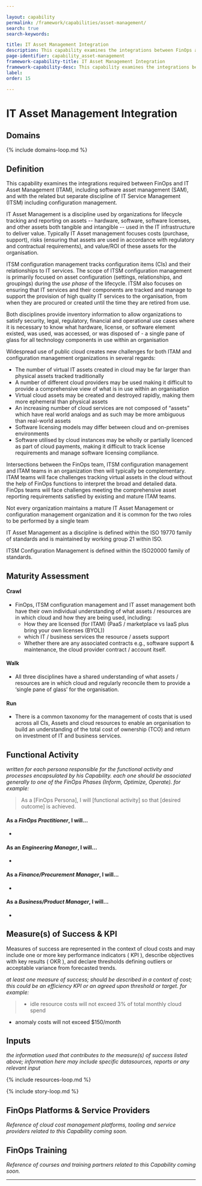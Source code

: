 ```yaml
---

layout: capability
permalink: /framework/capabilities/asset-management/
search: true
search-keywords:

title: IT Asset Management Integration
description: This capability examines the integrations between FinOps and IT Asset Management.  Widespread use of public cloud creates new challenges for both ITAM and configuration management organizations in several regards...
page-identifier: capability_asset-management
framework-capability-title: IT Asset Management Integration
framework-capability-desc: This capability examines the integrations between FinOps and IT Asset Management. Widespread use of public cloud creates new challenges for both ITAM and configuration management organizations in several regards...
label:
order: 15

---
```


# IT Asset Management Integration

## Domains
<!-- _x-ref to the FinOps Domain(s) to which this Capability corresponds_ -->
{% include domains-loop.md %}


## Definition
This capability examines the integrations required between FinOps and IT Asset Management (ITAM), including software asset management (SAM), and with the related but separate discipline of IT Service Management (ITSM) including configuration management.

IT Asset Management is a discipline used by organizations for lifecycle tracking and reporting on assets --  hardware, software, software licenses, and other assets both tangible and intangible -- used in the IT infrastructure to deliver value. Typically IT Asset management focuses costs (purchase, support), risks (ensuring that assets are used in accordance with regulatory and contractual requirements), and value/ROI of these assets for the organisation.

ITSM configuration management tracks configuration items (CIs) and their relationships to IT services. The scope of ITSM configuration management is primarily focused on asset configuration (settings, relationships, and groupings) during the _use phase_ of the lifecycle. ITSM also focuses on ensuring that IT services and their components are tracked and manage to support the provision of high quality IT services to the organisation, from when they are procured or created until the time they are retired from use.

Both disciplines provide inventory information to allow organizations to satisfy security, legal, regulatory, financial and operational use cases where it is necessary to know what hardware, license, or software element existed, was used, was accessed, or was disposed of - a single pane of glass for all technology components in use within an organisation

Widespread use of public cloud creates new challenges for both ITAM and configuration management organizations in several regards:
* The number of virtual IT assets created in cloud may be far larger than physical assets tracked traditionally
* A number of different cloud providers may be used making it difficult to provide a comprehensive view of what is in use within an organisation
* Virtual cloud assets may be created and destroyed rapidly, making them more ephemeral than physical assets
* An increasing number of cloud services are not composed of “assets” which have real world analogs and as such may be more ambiguous than real-world assets
* Software licensing models may differ between cloud and on-premises environments
* Software utilised by cloud instances may be wholly or partially licenced as part of cloud payments, making it difficult to track license requirements and manage software licensing compliance.

Intersections between the FinOps team, ITSM configuration management and ITAM teams in an organization then will typically be complementary. ITAM teams will face challenges tracking virtual assets in the cloud without the help of FinOps functions to interpret the broad and detailed data. FinOps teams will face challenges meeting the comprehensive asset reporting requirements satisfied by existing and mature ITAM teams.

Not every organization maintains a mature IT Asset Management or configuration management organization and it is common for the two roles to be performed by a single team


IT Asset Management as a discipline is defined within the ISO 19770 family of standards and is maintained by working group 21 within ISO.

ITSM Configuration Management is defined within the ISO20000 family of standards.




## Maturity Assessment
#### Crawl
* FinOps, ITSM configuration management and IT asset management both have their own individual understanding of what assets / resources are in which cloud and how they are being used, including:
  * How they are licensed (for ITAM) (PaaS / marketplace vs IaaS plus bring your own licenses (BYOL))
  * which IT / business services the resource / assets support
  * Whether there are any associated contracts e.g., software support & maintenance, the cloud provider contract / account itself.


#### Walk
* All three disciplines have a shared understanding of what assets / resources are in which cloud and regularly reconcile them to provide a ‘single pane of glass’ for the organisation.


#### Run
* There is a common taxonomy for the management of costs that is used across all CIs, Assets and cloud resources to enable an organisation to build an understanding of the total cost of ownership (TCO) and return on investment of IT and business services.



## Functional Activity
_written for each persona responsible for the functional activity and processes encapsulated by his Capability.  each one should be associated generally to one of the FinOps Phases (Inform, Optimize, Operate). for example:_
>As a [FinOps Persona], I will [functional activity] so that [desired outcome] is achieved.

#### As a *FinOps Practitioner*, I will...
*

#### As an *Engineering Manager*, I will...
*

#### As a *Finance/Procurement Manager*, I will...
*

#### As a *Business/Product Manager*, I will...
*




## Measure(s) of Success & KPI
Measures of success are represented in the context of cloud costs and may include one or more key performance indicators ( KPI ), describe objectives with key results ( OKR ), and declare thresholds defining outliers or acceptable variance from forecasted trends.

_at least one measure of success; should be described in a context of cost; this could be an efficiency KPI or an agreed upon threshold or target._
_for example:_
>* idle resource costs will not exceed 3% of total monthly cloud spend
* anomaly costs will not exceed $150/month



## Inputs
_the information used that contributes to the measure(s) of success listed above; information here may include specific datasources, reports or any relevant input_


{% include resources-loop.md %}

{% include story-loop.md %}


## FinOps Platforms & Service Providers
_Reference of cloud cost management platforms, tooling and service providers related to this Capability coming soon._


## FinOps Training
_Reference of courses and training partners related to this Capability coming soon._


---
